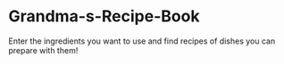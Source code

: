 # Grandma-s-Recipe-Book
Enter the ingredients you want to use and find recipes of dishes you can prepare with them!
